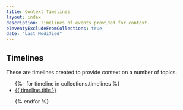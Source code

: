 ```yaml
---
title: Context Timelines
layout: index
description: Timelines of events provided for context.
eleventyExcludeFromCollections: true
date: "Last Modified"
---
```


## Timelines

These are timelines created to provide context on a number of topics.

<ul>
{%- for timeline in collections.timelines %}

<li> <a href="{{ site.site_url }}/timeline/{{ timeline.slug }}"> {{ timeline.title }} </a> </li>

{% endfor %}
</ul>
